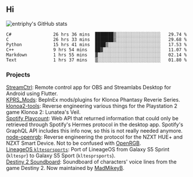 ## Hi
![entriphy's GitHub stats](https://github-readme-stats.vercel.app/api?username=entriphy&show_icons=true&title_color=2196F3&bg_color=212121&text_color=FAFAFA&hide_border=true)
<!--START_SECTION:waka-->

```text
C#                26 hrs 36 mins  ███████▒░░░░░░░░░░░░░░░░░   29.74 %
C                 26 hrs 33 mins  ███████▒░░░░░░░░░░░░░░░░░   29.68 %
Python            15 hrs 41 mins  ████▒░░░░░░░░░░░░░░░░░░░░   17.53 %
C++               9 hrs 54 mins   ██▓░░░░░░░░░░░░░░░░░░░░░░   11.07 %
Markdown          1 hrs 55 mins   ▓░░░░░░░░░░░░░░░░░░░░░░░░   02.14 %
Text              1 hrs 37 mins   ▒░░░░░░░░░░░░░░░░░░░░░░░░   01.80 %
```

<!--END_SECTION:waka-->
### Projects
[StreamCtrl](https://play.google.com/store/apps/details?id=dev.t4ils.obs_remote): Remote control app for OBS and Streamlabs Desktop for Android using Flutter.<br>
[KPRS_Mods](https://github.com/entriphy/KPRS_Mods): BepInEx mods/plugins for Klonoa Phantasy Reverie Series.<br>
[klonoa2-tools](https://github.com/entriphy/klonoa2-tools): Reverse engineering various things for the Playstation 2 game Klonoa 2: Lunatea's Veil.<br>
[Spotify Playcount](https://github.com/entriphy/sp-playcount-librespot): Web API that returned information that could only be retrieved through Spotify's Hermes protocol in the desktop app. Spotify's GraphQL API includes this info now, so this is not really needed anymore.<br>
[node-openrgb](https://github.com/entriphy/node-openrgb): Reverse engineering the protocol for the NZXT HUE+ and NZXT Smart Device. Not to be confused with [OpenRGB](https://gitlab.com/CalcProgrammer1/OpenRGB).<br>
[LineageOS `kltesprsports`](https://github.com/entriphy/android_device_samsung_kltesprsports): Port of LineageOS from Galaxy S5 Sprint (`kltespr`) to Galaxy S5 Sport (`kltesprsports`).<br>
[Destiny 2 Soundboard](https://github.com/entriphy/Destiny2-Soundboard): Soundboard of characters' voice lines from the game Destiny 2. Now maintained by [MadMikeyB](https://github.com/MadMikeyB/Destiny2-Soundboard).
